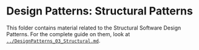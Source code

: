 # Design Patterns: Structural Patterns

This folder contains material related to the Structural Software Design Patterns.
For the complete guide on them, look at [`../DesignPatterns_03_Structural.md`](../DesignPatterns_03_Structural.md).
